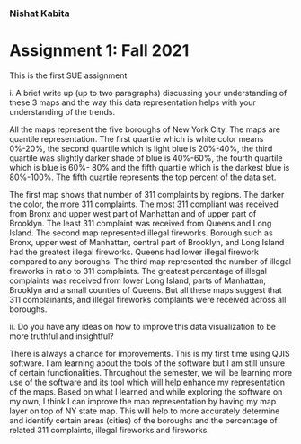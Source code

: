 ### Nishat Kabita

# Assignment 1: Fall 2021
This is the first SUE assignment

i. A brief write up (up to two paragraphs) discussing your understanding of these 3 maps and the way this data representation helps with your understanding of the trends.

All the maps represent the five boroughs of New York City. The maps are quantile representation. The first quartile which is white color means 0%-20%, the second quartile which is light blue is 20%-40%, the third quartile was slightly darker shade of blue is 40%-60%, the fourth quartile which is blue is 60%- 80% and the fifth quartile which is the darkest blue is 80%-100%. The fifth quartile represents the top percent of the data set. 


The first map shows that number of 311 complaints by regions. The darker the color, the more 311 complaints. The most 311 compliant was received from Bronx and upper west part of Manhattan and of upper part of Brooklyn. The least 311 complaint was received from Queens and Long Island. The second map represented illegal fireworks. Borough such as Bronx, upper west of Manhattan, central part of Brooklyn, and Long Island had the greatest illegal fireworks. Queens had lower illegal firework compared to any boroughs. The third map represented the number of illegal fireworks in ratio to 311 complaints. The greatest percentage of illegal complaints was received from lower Long Island, parts of Manhattan,  Brooklyn and a small counties of Queens. But all these maps suggest that 311 complainants, and illegal fireworks complaints were received across all boroughs.



ii. Do you have any ideas on how to improve this data visualization to be more truthful and insightful?

There is always a chance for improvements. This is my first time using QJIS software. I am learning about the tools of the software but I am still unsure of certain functionalities. Throughout the semester, we will be learning more use of the software and its tool which will help enhance my representation of the maps. Based on what I learned and while exploring the software on my own, I think I can improve the map representation by having my map layer on top of NY state map. This will help to more accurately determine and identify certain areas (cities) of the boroughs and the percentage of related 311 complaints, illegal fireworks and fireworks.
